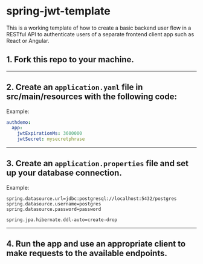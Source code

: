 # spring-jwt-template

This is a working template of how to create a basic backend user flow in a RESTful API to authenticate users of a separate frontend client app such as React or Angular.

## 1. Fork this repo to your machine.
  <hr/>

## 2. Create an ```application.yaml``` file in src/main/resources with the following code:
  Example:
  ```yaml
  authdemo:
    app:
      jwtExpirationMs: 3600000
      jwtSecret: mysecretphrase
  ```
  <hr/>
          
## 3. Create an ```application.properties``` file and set up your database connection.
  Example:
  ```properties
  spring.datasource.url=jdbc:postgresql://localhost:5432/postgres
  spring.datasource.username=postgres
  spring.datasource.password=password

  spring.jpa.hibernate.ddl-auto=create-drop
  ```
  <hr/>
  
## 4. Run the app and use an appropriate client to make requests to the available endpoints.
